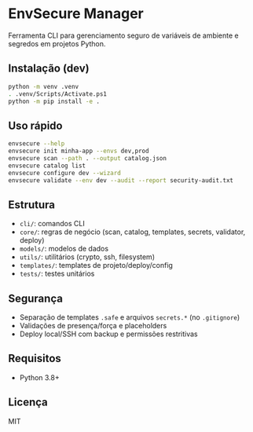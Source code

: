 # EnvSecure Manager

Ferramenta CLI para gerenciamento seguro de variáveis de ambiente e segredos em projetos Python.

## Instalação (dev)

```bash
python -m venv .venv
. .venv/Scripts/Activate.ps1
python -m pip install -e .
```

## Uso rápido

```bash
envsecure --help
envsecure init minha-app --envs dev,prod
envsecure scan --path . --output catalog.json
envsecure catalog list
envsecure configure dev --wizard
envsecure validate --env dev --audit --report security-audit.txt
```

## Estrutura

- `cli/`: comandos CLI
- `core/`: regras de negócio (scan, catalog, templates, secrets, validator, deploy)
- `models/`: modelos de dados
- `utils/`: utilitários (crypto, ssh, filesystem)
- `templates/`: templates de projeto/deploy/config
- `tests/`: testes unitários

## Segurança
- Separação de templates `.safe` e arquivos `secrets.*` (no `.gitignore`)
- Validações de presença/força e placeholders
- Deploy local/SSH com backup e permissões restritivas

## Requisitos
- Python 3.8+

## Licença
MIT


